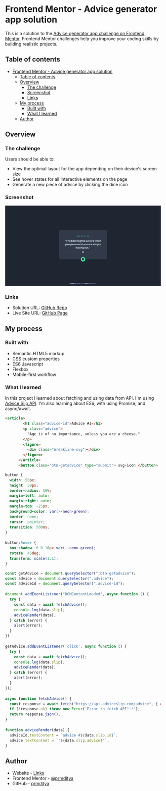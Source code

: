 # Frontend Mentor - Advice generator app solution

This is a solution to the [Advice generator app challenge on Frontend Mentor](https://www.frontendmentor.io/challenges/advice-generator-app-QdUG-13db). Frontend Mentor challenges help you improve your coding skills by building realistic projects.

## Table of contents

- [Frontend Mentor - Advice generator app solution](#frontend-mentor---advice-generator-app-solution)
  - [Table of contents](#table-of-contents)
  - [Overview](#overview)
    - [The challenge](#the-challenge)
    - [Screenshot](#screenshot)
    - [Links](#links)
  - [My process](#my-process)
    - [Built with](#built-with)
    - [What I learned](#what-i-learned)
  - [Author](#author)

## Overview

### The challenge

Users should be able to:

- View the optimal layout for the app depending on their device's screen size
- See hover states for all interactive elements on the page
- Generate a new piece of advice by clicking the dice icon

### Screenshot

![](./images/screenshot.png)

### Links

- Solution URL: [GitHub Repo](https://github.com/prmditya/FM02-advice-generator)
- Live Site URL: [GitHub Page](https://your-live-site-url.com)

## My process

### Built with

- Semantic HTML5 markup
- CSS custom properties
- ES6 Javascript
- Flexbox
- Mobile-first workflow

### What I learned

In this project I learned about fetching and using data from API. I'm using [Advice Slip API](https://api.adviceslip.com). I'm also learning about ES6, with using Promise, and async/await.

```html
<article>
        <h1 class="advice-id">Advice #1</h1>
        <p class="advice">
          "Age is of no importance, unless you are a cheese."
        </p>
        <figure>
          <div class="breakline-svg"></div>
        </figure>
      </article>
      <button class="btn-getadvice" type="submit"> svg-icon </button>
```
```css
button {
  width: 50px;
  height: 50px;
  border-radius: 50%;
  margin-left: auto;
  margin-right: auto;
  margin-top: -25px;
  background-color: var(--neon-green);
  border: none;
  cursor: pointer;
  transition: 500ms;
}

button:hover {
  box-shadow: 0 0 10px var(--neon-green);
  rotate: 45deg;
  transform: scale(1.1);
}
```
```js
const getAdvice = document.querySelector(".btn-getadvice");
const advice = document.querySelector(".advice");
const adviceId = document.querySelector(".advice-id");

document.addEventListener("DOMContentLoaded", async function () {
  try {
    const data = await fetchAdvice();
    console.log(data.slip);
    adviceRender(data);
  } catch (error) {
    alert(error);
  }
})

getAdvice.addEventListener('click', async function () {
  try {
    const data = await fetchAdvice();
    console.log(data.slip);
    adviceRender(data);
  } catch (error) {
    alert(error);
  }
});

async function fetchAdvice() {
  const response = await fetch("https://api.adviceslip.com/advice", { cache: "no-store" });
  if (!response.ok) throw new Error('Error to fetch API!!!');
  return response.json();
}

function adviceRender(data) {
  adviceId.textContent = `advice #${data.slip.id}`;
  advice.textContent = `"${data.slip.advice}"`;
}
```

## Author

- Website - [Links](https://www.prmdtya-links.vercel.app)
- Frontend Mentor - [@prmditya](https://www.frontendmentor.io/profile/prmditya)
- GitHub - [prmditya](https://www.github.com/prmditya)
